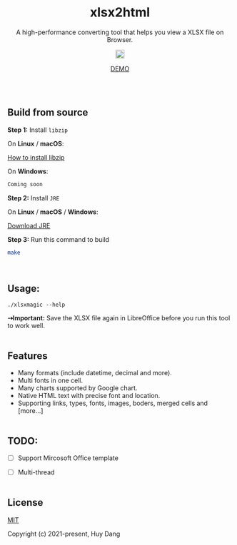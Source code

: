 <!-- <p align="center"><a href="https://github.com/nastyox/Rando.js#nastyox"><img src="" alt="" height="60"/></a></p> -->
<h1 align="center">xlsx2html</h1>
<p align="center"> A high-performance converting tool that helps you view a XLSX file on Browser.</p>
<p align="center">
	<a href="https://opensource.org/licenses/MIT"><img src="https://img.shields.io/github/license/huydangg/xlsxmagic?style=flat-square" height="20"/></a>
   
</p>
<p align="center"><a href="https://huydangg.github.io/">DEMO</a></p><br/><br/>

<!-- <p align="center"><a href="https://github.com/nastyox/Rando.js#nastyox"><img src="http://randojs.com/images/2.0.0-20fps.gif" width="100%"/></a><a href="#nastyox"><img src="http://randojs.com/images/dropShadow.png" width="100%"/></a></p><br/> -->

## Build from source
**Step 1:** Install `libzip`

On **Linux** / **macOS**:

[How to install libzip](https://github.com/nih-at/libzip/blob/master/INSTALL.md)

On **Windows**:

```sh
Coming soon
```
**Step 2:** Install `JRE`

On **Linux** / **macOS** / **Windows**:

[Download JRE](https://www.java.com/en/download/manual.jsp)

**Step 3:** Run this command to build

 ```sh
make
```
<br/>



## Usage:

```
./xlsxmagic --help
```
**&#8674;Important:** Save the XLSX file again in LibreOffice before you run this tool to work well.<br/><br/>

## Features

* Many formats (include datetime, decimal and more).
* Multi fonts in one cell.
* Many charts supported by Google chart.
* Native HTML text with precise font and location.
* Supporting links, types, fonts, images, boders, merged cells and [more...]<br/><br/>


## TODO:

- [ ] Support Mircosoft Office template
- [ ] Multi-thread<br/><br/>


## License

[MIT](https://opensource.org/licenses/MIT)

Copyright (c) 2021-present, Huy Dang
